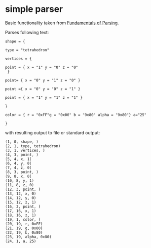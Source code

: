 # simple parser

Basic functionality taken from [Fundamentals of Parsing](https://www.dreamincode.net/forums/topic/153718-fundamentals-of-parsing/).

Parses following text:
```
shape = {

type = "tetrahedron"

vertices = {

point = { x = "1" y = "0" z = "0" 
 }

point= { x = "0" y = "1" z = "0" }

point ={ x = "0" y = "0" z = "1" }

point = { x = "1" y = "1" z = "1" }

}

color = { r = "0xFF"g = "0x00" b = "0x80" alpha = "0x80"} a="25"

}
```

with resulting output to file or standard output:
```
(1, 0, shape, )
(2, 1, type, tetrahedron)
(3, 1, vertices, )
(4, 3, point, )
(5, 4, x, 1)
(6, 4, y, 0)
(7, 4, z, 0)
(8, 3, point, )
(9, 8, x, 0)
(10, 8, y, 1)
(11, 8, z, 0)
(12, 3, point, )
(13, 12, x, 0)
(14, 12, y, 0)
(15, 12, z, 1)
(16, 3, point, )
(17, 16, x, 1)
(18, 16, z, 1)
(19, 1, color, )
(20, 19, r, 0xFF)
(21, 19, g, 0x00)
(22, 19, b, 0x80)
(23, 19, alpha, 0x80)
(24, 1, a, 25)
```
